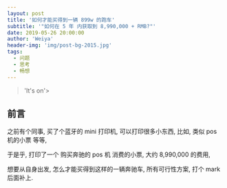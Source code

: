 ```yaml
---
layout: post
title: '如何才能买得到一辆 899w 的跑车'
subtitle: '"如何在 5 年 内获取到 8,990,000 + RMB?"'
date: 2019-05-26 20:00:00
author: 'Weiya'
header-img: 'img/post-bg-2015.jpg'
tags:
  - 问题
  - 思考
  - 畅想
---
```


> 'It's on'>


## 前言

之前有个同事, 买了个蓝牙的 mini 打印机, 可以打印很多小东西, 比如, 类似 pos 机的小票 等等, 

于是乎, 打印了一个 购买奔驰的 pos 机 消费的小票, 大约 8,990,000 的费用, 

想要从自身出发, 怎么才能买得到这样的一辆奔驰车, 所有可行性方案, 打个 mark 后面补上.

